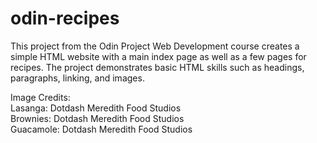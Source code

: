 # odin-recipes
This project from the Odin Project Web Development course creates a simple
HTML website with a main index page as well as a few pages for recipes.
The project demonstrates basic HTML skills such as headings, paragraphs,
linking, and images.

Image Credits:  
Lasanga: Dotdash Meredith Food Studios  
Brownies: Dotdash Meredith Food Studios  
Guacamole: Dotdash Meredith Food Studios  
